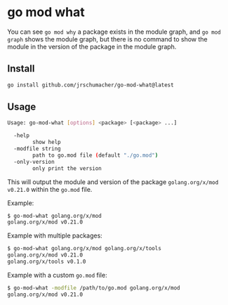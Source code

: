 # go mod what

You can see `go mod why` a package exists in the module graph, and `go mod graph` shows the module graph, but
there is no command to show the module in the version of the package in the module graph.

## Install

```bash
go install github.com/jrschumacher/go-mod-what@latest
```

## Usage

```bash
Usage: go-mod-what [options] <package> [<package> ...]

  -help
        show help
  -modfile string
        path to go.mod file (default "./go.mod")
  -only-version
        only print the version
```

This will output the module and version of the package `golang.org/x/mod v0.21.0` within the `go.mod` file.

Example:

```bash
$ go-mod-what golang.org/x/mod
golang.org/x/mod v0.21.0
```

Example with multiple packages:

```bash
$ go-mod-what golang.org/x/mod golang.org/x/tools
golang.org/x/mod v0.21.0
golang.org/x/tools v0.1.0
```

Example with a custom `go.mod` file:

```bash
$ go-mod-what -modfile /path/to/go.mod golang.org/x/mod
golang.org/x/mod v0.21.0
```
